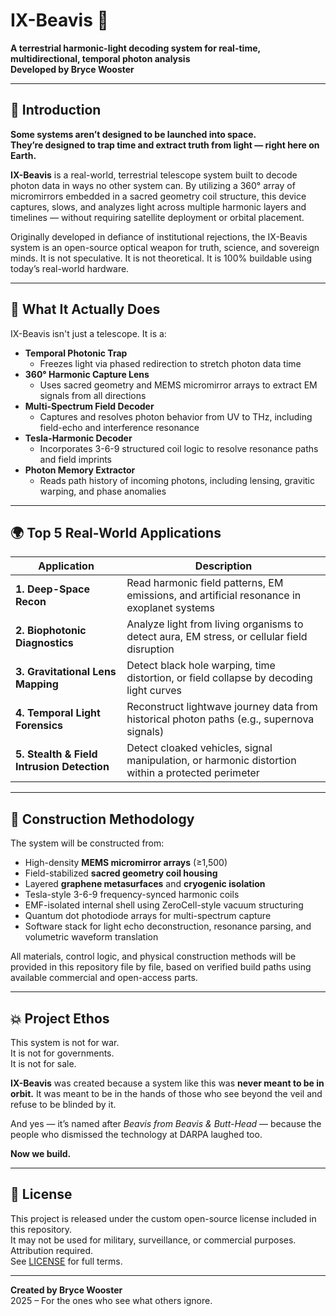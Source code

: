 # IX-Beavis 📡  
**A terrestrial harmonic-light decoding system for real-time, multidirectional, temporal photon analysis**  
**Developed by Bryce Wooster**  

---

## 🧠 Introduction  

**Some systems aren’t designed to be launched into space.  
They’re designed to trap time and extract truth from light — right here on Earth.**  

**IX-Beavis** is a real-world, terrestrial telescope system built to decode photon data in ways no other system can. By utilizing a 360° array of micromirrors embedded in a sacred geometry coil structure, this device captures, slows, and analyzes light across multiple harmonic layers and timelines — without requiring satellite deployment or orbital placement.  

Originally developed in defiance of institutional rejections, the IX-Beavis system is an open-source optical weapon for truth, science, and sovereign minds. It is not speculative. It is not theoretical. It is 100% buildable using today’s real-world hardware.

---

## 🔭 What It Actually Does  

IX-Beavis isn't just a telescope. It is a:

- **Temporal Photonic Trap**  
  - Freezes light via phased redirection to stretch photon data time
- **360° Harmonic Capture Lens**  
  - Uses sacred geometry and MEMS micromirror arrays to extract EM signals from all directions
- **Multi-Spectrum Field Decoder**  
  - Captures and resolves photon behavior from UV to THz, including field-echo and interference resonance
- **Tesla-Harmonic Decoder**  
  - Incorporates 3-6-9 structured coil logic to resolve resonance paths and field imprints
- **Photon Memory Extractor**  
  - Reads path history of incoming photons, including lensing, gravitic warping, and phase anomalies

---

## 🌍 Top 5 Real-World Applications

| Application | Description |
|-------------|-------------|
| **1. Deep-Space Recon** | Read harmonic field patterns, EM emissions, and artificial resonance in exoplanet systems |
| **2. Biophotonic Diagnostics** | Analyze light from living organisms to detect aura, EM stress, or cellular field disruption |
| **3. Gravitational Lens Mapping** | Detect black hole warping, time distortion, or field collapse by decoding light curves |
| **4. Temporal Light Forensics** | Reconstruct lightwave journey data from historical photon paths (e.g., supernova signals) |
| **5. Stealth & Field Intrusion Detection** | Detect cloaked vehicles, signal manipulation, or harmonic distortion within a protected perimeter |

---

## 🔧 Construction Methodology

The system will be constructed from:

- High-density **MEMS micromirror arrays** (≥1,500)
- Field-stabilized **sacred geometry coil housing**
- Layered **graphene metasurfaces** and **cryogenic isolation**
- Tesla-style 3-6-9 frequency-synced harmonic coils
- EMF-isolated internal shell using ZeroCell-style vacuum structuring
- Quantum dot photodiode arrays for multi-spectrum capture
- Software stack for light echo deconstruction, resonance parsing, and volumetric waveform translation

All materials, control logic, and physical construction methods will be provided in this repository file by file, based on verified build paths using available commercial and open-access parts.

---

## 💥 Project Ethos

This system is not for war.  
It is not for governments.  
It is not for sale.

**IX-Beavis** was created because a system like this was **never meant to be in orbit.** It was meant to be in the hands of those who see beyond the veil and refuse to be blinded by it.

And yes — it’s named after *Beavis from Beavis & Butt-Head* — because the people who dismissed the technology at DARPA laughed too.

**Now we build.**

---

## 📜 License

This project is released under the custom open-source license included in this repository.  
It may not be used for military, surveillance, or commercial purposes. Attribution required.  
See [LICENSE](./LICENSE) for full terms.

---

**Created by Bryce Wooster**  
2025 – For the ones who see what others ignore.
